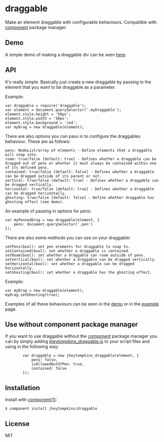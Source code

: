 # draggable

  Make an element draggable with configurable behaviours. Compatible with [component](https://github.com/component/component) package manager.

## Demo

 A simple demo of making a draggable div can be seen [here](http://jsfiddle.net/PvDLp/8/).

## API

It's really simple. Basically just create a new draggable by passing in the element that you want to be draggable as a parameter.

Example:

	var draggable = require('draggable');
	var element = document.querySelector('.myDraggable');
	element.style.height = '50px';
	element.style.width = '50px';
	element.style.background = 'red';
	var myDrag = new draggable(element);
	
	
There are also options you can pass in to configure the draggables behaviour. These are as follows:

	pens: NodeList/array of elements - Define elements that a draggable will snap into.
	roam: true/false [default: true] - Defines whether a draggable can be dragged out of pens or whether it must always be contained within one of its defined pens.
	contained: true/false [default: false] - Defines whether a draggable can be dragged outside of its parent or not.
	vertical: true/false [default: true] - Defines whether a draggable can be dragged vertically.
	horizontal: true/false [default: true] - Defines whether a draggable can be dragged horizontally.
	ghosting: true/false [default: false] - Define whether draggable has ghosting effect (see demo).
	
An example of passing in options for pens: 

	var myPennedDrag = new draggable(element, {
		pens: document.querySelector('.pen')
	});

There are also some methods you can use on your draggable:

	setPens(bool): set pen elements for draggable to snap to.
	setContained(bool): set whether a draggable is contained.
	setRoam(bool): set whether a draggable can roam outside of pens.
	setVertical(bool): set whether a draggable can be dragged vertically.
	setHorizontal(bool): set whether a draggable can be dragged horizontally.
	setGhosting(bool): set whether a draggable has the ghosting effect.

Example:

	var myDrag = new draggable(element);
	myDrag.setGhosting(true);
	
Examples of all these behaviours can be seen in the [demo](http://jsfiddle.net/PvDLp/6/) or in the [example](https://github.com/jheytompkins/draggable/blob/master/example.html) page.

## Use without component package manager

 If you want to use draggable without the [component](https://github.com/component/component) package manager you can by simply adding [jheytompkins_draggable.js](https://github.com/jheytompkins/draggable/blob/master/jheytompkins-draggable.js) to your script files and using in the following way:

	 		var draggable = new jheytompkins_draggable(element, {
	 			pens: false,
	 			isAllowedOutOfPen: true,
	 			contained: false
	 		});


## Installation

  Install with [component(1)](http://component.io):

    $ component install jheytompkins/draggable

## License

  MIT
